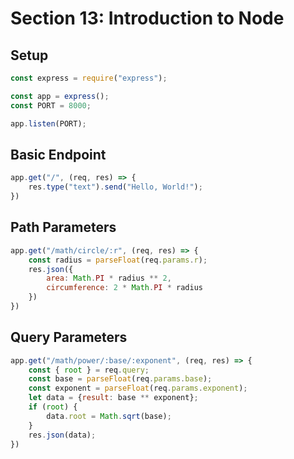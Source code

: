 # Section 13: Introduction to Node

## Setup

```javascript
const express = require("express");

const app = express();
const PORT = 8000;

app.listen(PORT);
```

## Basic Endpoint

```javascript
app.get("/", (req, res) => {
    res.type("text").send("Hello, World!");
})
```

## Path Parameters

```javascript
app.get("/math/circle/:r", (req, res) => {
    const radius = parseFloat(req.params.r);
    res.json({
        area: Math.PI * radius ** 2,
        circumference: 2 * Math.PI * radius
    })
})
```

## Query Parameters

```javascript
app.get("/math/power/:base/:exponent", (req, res) => {
    const { root } = req.query;
    const base = parseFloat(req.params.base);
    const exponent = parseFloat(req.params.exponent);
    let data = {result: base ** exponent};
    if (root) {
        data.root = Math.sqrt(base);
    }
    res.json(data);
})
```
